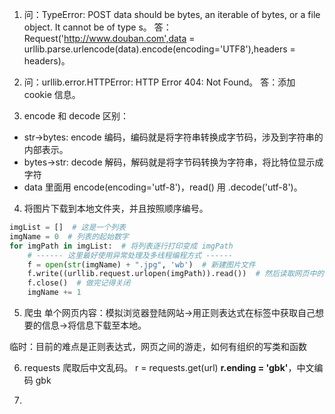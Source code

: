 1. 问：TypeError: POST data should be bytes, an iterable of bytes, or a file object. It cannot be of type s。
答：Request('http://www.douban.com',data  = urllib.parse.urlencode(data).encode(encoding='UTF8'),headers = headers)。 

2. 问：urllib.error.HTTPError: HTTP Error 404: Not Found。
答：添加 cookie 信息。

3. encode 和 decode 区别：
* str->bytes: encode 编码，编码就是将字符串转换成字节码，涉及到字符串的内部表示。
* bytes->str: decode 解码，解码就是将字节码转换为字符串，将比特位显示成字符
* data 里面用 encode(encoding='utf-8')，read() 用 .decode('utf-8')。

4. 将图片下载到本地文件夹，并且按照顺序编号。
```python
imgList = []  # 这是一个列表
imgName = 0  # 列表的起始数字
for imgPath in imgList:  # 将列表逐行打印变成 imgPath
    # ------ 这里最好使用异常处理及多线程编程方式 ------
    f = open(str(imgName) + ".jpg", 'wb')  # 新建图片文件
    f.write((urllib.request.urlopen(imgPath)).read())  # 然后读取网页中的图片文件读取然后写入之前建好的文件中
    f.close()  # 做完记得关闭
    imgName += 1
```

5. 爬虫
单个网页内容：模拟浏览器登陆网站→用正则表达式在标签中获取自己想要的信息→将信息下载至本地。

临时：目前的难点是正则表达式，网页之间的游走，如何有组织的写类和函数

6. requests 爬取后中文乱码。
r = requests.get(url)
**r.ending = 'gbk'**，中文编码 gbk

7.
